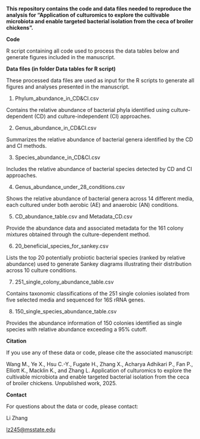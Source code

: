 
**This repository contains the code and data files needed to reproduce the analysis for “Application of culturomics to explore the cultivable microbiota and enable targeted bacterial isolation from the ceca of broiler chickens”.**

**Code**

R script containing all code used to process the data tables below and generate figures included in the manuscript.

**Data files (in folder Data tables for R script)**

These processed data files are used as input for the R scripts to generate all figures and analyses presented in the manuscript.

1. Phylum_abundance_in_CD&CI.csv

Contains the relative abundance of bacterial phyla identified using culture-dependent (CD) and culture-independent (CI) approaches.

2. Genus_abundance_in_CD&CI.csv
   
Summarizes the relative abundance of bacterial genera identified by the CD and CI methods.

3. Species_abundance_in_CD&CI.csv
   
Includes the relative abundance of bacterial species detected by CD and CI approaches.

4. Genus_abundance_under_28_conditions.csv
   
Shows the relative abundance of bacterial genera across 14 different media, each cultured under both aerobic (AE) and anaerobic (AN) conditions.

5. CD_abundance_table.csv and Metadata_CD.csv
    
Provide the abundance data and associated metadata for the 161 colony mixtures obtained through the culture-dependent method.

6. 20_beneficial_species_for_sankey.csv
   
Lists the top 20 potentially probiotic bacterial species (ranked by relative abundance) used to generate Sankey diagrams illustrating their distribution across 10 culture conditions.

7. 251_single_colony_abundance_table.csv
   
Contains taxonomic classifications of the 251 single colonies isolated from five selected media and sequenced for 16S rRNA genes.

8. 150_single_species_abundance_table.csv
   
Provides the abundance information of 150 colonies identified as single species with relative abundance exceeding a 95% cutoff.

**Citation**

If you use any of these data or code, please cite the associated manuscript:

Wang M., Ye X., Hsu C.-Y., Fugate H., Zhang X., Acharya Adhikari P., Fan P., Elliott K., Macklin K., and Zhang L.
Application of culturomics to explore the cultivable microbiota and enable targeted bacterial isolation from the ceca of broiler chickens. Unpublished work, 2025.



**Contact**

For questions about the data or code, please contact:

Li Zhang

lz245@msstate.edu

